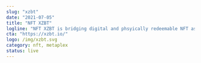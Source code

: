 ```yaml
---
slug: "xzbt"
date: "2021-07-05"
title: "NFT XZBT"
logline: "NFT XZBT is bridging digital and phsyically redeemable NFT assets auctioned live through the Metaplex protocol."
cta: "https://xzbt.io/"
logo: /img/xzbt.svg
category: nft, metaplex
status: live
---
```

